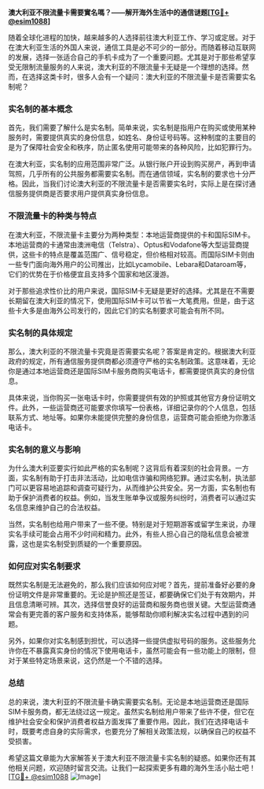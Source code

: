 **澳大利亚不限流量卡需要實名嗎？——解开海外生活中的通信谜题[[TG💪+ @esim1088](https://t.me/s/esim1088)]**

随着全球化进程的加快，越来越多的人选择前往澳大利亚工作、学习或定居。对于在澳大利亚生活的外国人来说，通信工具是必不可少的一部分。而随着移动互联网的发展，选择一张适合自己的手机卡成为了一个重要问题。尤其是对于那些希望享受无限制流量服务的人来说，澳大利亚的不限流量卡无疑是一个理想的选择。然而，在选择这类卡时，很多人会有一个疑问：澳大利亚的不限流量卡是否需要实名制呢？

### 实名制的基本概念

首先，我们需要了解什么是实名制。简单来说，实名制是指用户在购买或使用某种服务时，需要提供真实的身份信息，如姓名、身份证号码等。这种制度的主要目的是为了保障社会安全和秩序，防止匿名使用可能带来的各种风险，比如犯罪行为。

在澳大利亚，实名制的应用范围非常广泛。从银行账户开设到购买房产，再到申请驾照，几乎所有的公共服务都需要实名制。而在通信领域，实名制的要求也十分严格。因此，当我们讨论澳大利亚的不限流量卡是否需要实名时，实际上是在探讨通信服务提供商是否要求用户提供真实身份信息。

### 不限流量卡的种类与特点

在澳大利亚，不限流量卡主要分为两种类型：本地运营商提供的卡和国际SIM卡。本地运营商的卡通常由澳洲电信（Telstra）、Optus和Vodafone等大型运营商提供，这些卡的特点是覆盖范围广、信号稳定，但价格相对较高。而国际SIM卡则由一些专门面向海外用户的公司推出，比如Lycamobile、Lebara和Dataroam等，它们的优势在于价格便宜且支持多个国家和地区漫游。

对于那些追求性价比的用户来说，国际SIM卡无疑是更好的选择。尤其是在不需要长期留在澳大利亚的情况下，使用国际SIM卡可以节省一大笔费用。但是，由于这些卡大多是由海外公司发行的，因此它们的实名制要求可能会有所不同。

### 实名制的具体规定

那么，澳大利亚的不限流量卡究竟是否需要实名呢？答案是肯定的。根据澳大利亚政府的规定，所有通信服务提供商都必须遵守严格的实名制政策。这意味着，无论你是通过本地运营商还是国际SIM卡服务商购买电话卡，都需要提供真实的身份信息。

具体来说，当你购买一张电话卡时，你需要提供有效的护照或其他官方身份证明文件。此外，一些运营商还可能要求你填写一份表格，详细记录你的个人信息，包括联系方式、地址等。如果你未能提供完整的身份信息，运营商可能会拒绝为你激活电话卡。

### 实名制的意义与影响

为什么澳大利亚要实行如此严格的实名制呢？这背后有着深刻的社会背景。一方面，实名制有助于打击非法活动，比如电信诈骗和网络犯罪。通过实名制，执法部门可以更容易地追踪和调查可疑行为，从而维护公共安全。另一方面，实名制也有助于保护消费者的权益。例如，当发生账单争议或服务纠纷时，消费者可以通过实名信息来维护自己的合法权益。

当然，实名制也给用户带来了一些不便。特别是对于短期游客或留学生来说，办理实名手续可能会占用不少时间和精力。此外，有些人担心自己的隐私信息会被泄露，这也是实名制受到质疑的一个重要原因。

### 如何应对实名制要求

既然实名制是无法避免的，那么我们应该如何应对呢？首先，提前准备好必要的身份证明文件是非常重要的。无论是护照还是签证，都要确保它们处于有效期内，并且信息清晰可辨。其次，选择信誉良好的运营商和服务商也很关键。大型运营商通常会有更完善的客户服务和支持体系，能够帮助你顺利解决实名过程中遇到的问题。

另外，如果你对实名制感到担忧，可以选择一些提供虚拟号码的服务。这些服务允许你在不暴露真实身份的情况下使用电话卡，虽然可能会有一些功能上的限制，但对于某些特定场景来说，这仍然是一个不错的选择。

### 总结

总的来说，澳大利亚的不限流量卡确实需要实名制。无论是本地运营商还是国际SIM卡服务商，都无法绕过这一规定。虽然实名制给用户带来了些许不便，但它在维护社会安全和保护消费者权益方面发挥了重要作用。因此，我们在选择电话卡时，既要考虑自身的实际需求，也要充分了解相关政策法规，以确保自己的权益不受损害。

希望这篇文章能为大家解答关于澳大利亚不限流量卡实名制的疑惑。如果你还有其他相关问题，欢迎随时留言交流。让我们一起探索更多有趣的海外生活小贴士吧！[[TG💪+ @esim1088](https://t.me/s/esim1088) ![Image](https://i.postimg.cc/4NQfJmqS/Snipaste-2025-05-13-00-14-12.png)]